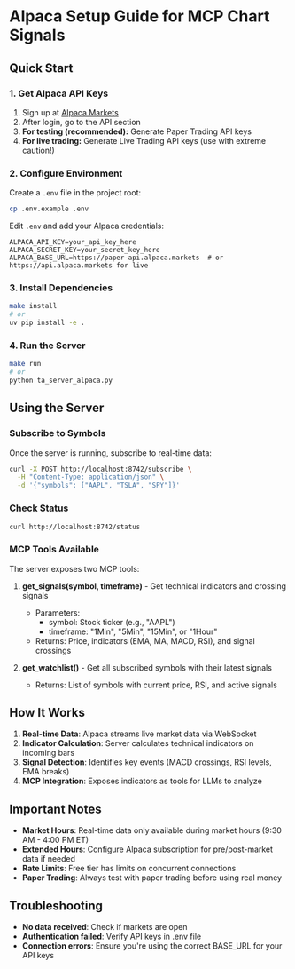 # Alpaca Setup Guide for MCP Chart Signals

## Quick Start

### 1. Get Alpaca API Keys

1. Sign up at [Alpaca Markets](https://app.alpaca.markets/signup)
2. After login, go to the API section
3. **For testing (recommended):** Generate Paper Trading API keys
4. **For live trading:** Generate Live Trading API keys (use with extreme caution!)

### 2. Configure Environment

Create a `.env` file in the project root:

```bash
cp .env.example .env
```

Edit `.env` and add your Alpaca credentials:

```env
ALPACA_API_KEY=your_api_key_here
ALPACA_SECRET_KEY=your_secret_key_here
ALPACA_BASE_URL=https://paper-api.alpaca.markets  # or https://api.alpaca.markets for live
```

### 3. Install Dependencies

```bash
make install
# or
uv pip install -e .
```

### 4. Run the Server

```bash
make run
# or
python ta_server_alpaca.py
```

## Using the Server

### Subscribe to Symbols

Once the server is running, subscribe to real-time data:

```bash
curl -X POST http://localhost:8742/subscribe \
  -H "Content-Type: application/json" \
  -d '{"symbols": ["AAPL", "TSLA", "SPY"]}'
```

### Check Status

```bash
curl http://localhost:8742/status
```

### MCP Tools Available

The server exposes two MCP tools:

1. **get_signals(symbol, timeframe)** - Get technical indicators and crossing signals
   - Parameters:
     - symbol: Stock ticker (e.g., "AAPL")
     - timeframe: "1Min", "5Min", "15Min", or "1Hour"
   - Returns: Price, indicators (EMA, MA, MACD, RSI), and signal crossings

2. **get_watchlist()** - Get all subscribed symbols with their latest signals
   - Returns: List of symbols with current price, RSI, and active signals

## How It Works

1. **Real-time Data**: Alpaca streams live market data via WebSocket
2. **Indicator Calculation**: Server calculates technical indicators on incoming bars
3. **Signal Detection**: Identifies key events (MACD crossings, RSI levels, EMA breaks)
4. **MCP Integration**: Exposes indicators as tools for LLMs to analyze

## Important Notes

- **Market Hours**: Real-time data only available during market hours (9:30 AM - 4:00 PM ET)
- **Extended Hours**: Configure Alpaca subscription for pre/post-market data if needed
- **Rate Limits**: Free tier has limits on concurrent connections
- **Paper Trading**: Always test with paper trading before using real money

## Troubleshooting

- **No data received**: Check if markets are open
- **Authentication failed**: Verify API keys in .env file
- **Connection errors**: Ensure you're using the correct BASE_URL for your API keys